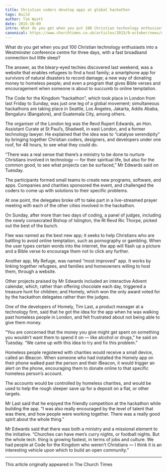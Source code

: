 ```yaml
---
title: Christian coders develop apps at global hackathon
tags: Build
author: Tim Wyatt
date: 2015-10-09
intro: What do you get when you put 100 Christian technology enthusiasts into a Westminster conference centre for three days, with a fast broadband connection but little sleep?
canonical: https://www.churchtimes.co.uk/articles/2015/9-october/news/uk/christian-coders-develop-apps-at-global-hackathon
---
```


What do you get when you put 100 Christian technology enthusiasts into a Westminster conference centre for three days, with a fast broadband connection but little sleep?

The answer, as the bleary-eyed techies discovered last weekend, was a website that enables refugees to find a host family; a smartphone app for survivors of natural disasters to record damage; a new way of donating money to homeless people; and even a program that gives Bible verses and encouragement when someone is about to succumb to online temptation.

The Code for the Kingdom “hackathon”, which took place in London from last Friday to Sunday, was just one leg of a global movement; simultaneous hackathons are taking place in Seattle, Los Angeles, Jakarta, Addis Ababa, Bengaluru (Bangalore), and Guatemala City, among others.

The organiser of the London leg was the Revd Rupert Edwards, an Hon. Assistant Curate at St Paul’s, Shadwell, in east London, and a former technology lawyer. He explained that the idea was to “catalyse serendipity” by bringing together Christian coders, designers, and developers under one roof, for 48 hours, to see what they could do.

“There was a real sense that there’s a ministry to be done to nurture Christians involved in technology — for their spiritual life, but also for the common good, to see what projects can be surfaced,” Mr Edwards said on Tuesday.

The participants formed small teams to create new programs, software, and apps. Companies and charities sponsored the event, and challenged the coders to come up with solutions to their specific problems.

At one point, the delegates broke off to take part in a live-streamed prayer meeting with each of the other cities involved in the hackathon.

On Sunday, after more than two days of coding, a panel of judges, including the newly consecrated Bishop of Islington, the Rt Revd Ric Thorpe, picked out the best of the bunch.

Flee was named as the best new app; it seeks to help Christians who are battling to avoid online temptation, such as pornography or gambling. When the user types certain words into the internet, the app will flash up a picture and a Bible verse to encourage them not to click any further.

Another app, My Refuge, was named “most improved” app. It works by linking together refugees, and families and homeowners willing to host them, through a website.

Other projects praised by Mr Edwards included an interactive Advent calendar, which, rather than offering chocolate each day, triggered a treasure hunt for children; and Homely, which won the only award voted for by the hackathon delegates rather than the judges.

One of the developers of Homely, Tim Last, a product manager at a technology firm, said that he got the idea for the app when he was walking past homeless people in London, and felt frustrated about not being able to give them money.

“You are concerned that the money you give might get spent on something you wouldn’t want them to spend it on — like alcohol or drugs,” he said on Tuesday. “We came up with this idea to try and fix this problem.”

Homeless people registered with charities would receive a small device, called an iBeacon. When someone who had installed the Homely app on their phone walked past the person and their iBeacon, it would trigger an alert on the phone, encouraging them to donate online to that specific homeless person’s account.

The accounts would be controlled by homeless charities, and would be used to help the rough sleeper save up for a deposit on a flat, or other targets.

Mr Last said that he enjoyed the friendly competition at the hackathon while building the app. “I was also really encouraged by the level of talent that was there, and how people were working together. There was a really good spirit about the whole thing.”

Mr Edwards said that there was both a ministry and a missional element to the initiative. “Churches can have men’s curry nights, or football nights. But the whole tech. thing is growing fastest, in terms of jobs and culture. We had people at Code for the Kingdom who weren’t Christians — I think it is an interesting vehicle upon which to build an open community.”

<hr />

This article originally appeared in The Church Times
